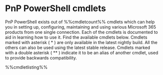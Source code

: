 # PnP PowerShell cmdlets

PnP PowerShell exists out of %%cmdletcount%% cmdlets which can help you in setting up, configuring, maintaining and using various Microsoft 365 products from one single connection. Each of the cmdlets is documented to aid in learning how to use it. Find the available cmdlets below. Cmdlets marked with asterisk ( * ) are only available in the latest nightly build. All the others can also be used using the latest stable release. Cmdlets marked with a double asterisk ( ** ) indicate it to be an alias of another cmdlet, used to provide backwards compatibility.

%%cmdletlisting%%

